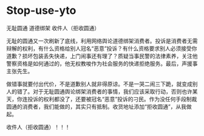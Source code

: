 # Stop-use-yto
无耻圆通 道德绑架 收件人（拒收圆通）

无耻的圆通又一次刷新了底线，利用网络舆论道德绑架消费者。投诉是消费者无需辩解的权利，有什么资格给别人冠名“恶意”投诉？有什么资格要求别人必须接受你道歉？损坏包装丢失快递，上门闹事还有理了？质疑当事民警的法律素养，关注他警察资格是如何通过的，他无权教唆作为社会服务的快递拒绝服务。最后，声援事主张先生。

做错事就要付出代价，不是道歉别人就非得原谅。不是一哭二闹三下跪，就变成别人的错了。对于无耻圆通舆论绑架消费者的事情，我们应该采取行动，否则也许某天，你连投诉的权利都没了，还要被冠名“恶意”投诉的刁民。作为没任何手段制裁圆通的消费者，我们能做的，其实只有抵制。收货地址添加“拒收圆通”，从我做起。

收件人（拒收圆通）！！！
